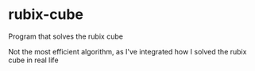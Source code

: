 # rubix-cube
Program that solves the rubix cube

Not the most efficient algorithm, as I've integrated how I solved the rubix cube in real life
